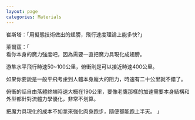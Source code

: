 ```yaml
---
layout: page
categories: Materials
---
```


崔斯塔：「用擬態技術做出的翅膀，飛行速度理論上能多快?」  

萊爾茲：「  
看你本身的魔力強度吧，因為需要一直把魔力具現化成翅膀。  

游隼水平飛行時速50~100公里，俯衝則是可以接近時速400公里。  

如果你要說是一般平飛考慮到人體本身龐大的阻力，時速有二十公里就不錯了。  

俯衝的話自由落體終端時速大概在190公里，要像老鷹那樣的加速需要本身結構和外型都針對流體力學優化，非常不划算。  

把魔力具現化的成本不如拿來強化肉身跑步，隨便都能跑上半天。
」  
